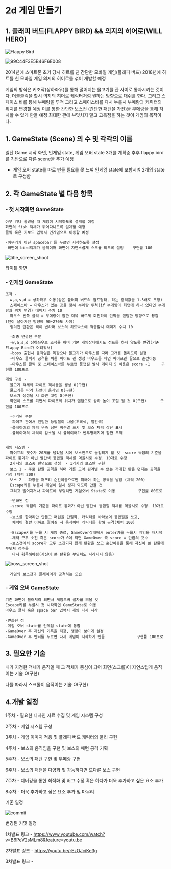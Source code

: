 # __2d 게임 만들기__

## 1. 플래피 버드(FLAPPY BIRD) && 의지의 히어로(WILL HERO)
![Flappy Bird](https://user-images.githubusercontent.com/68374446/94271138-2a5d3300-ff7c-11ea-848a-2d61f551a930.jpg)

![99C44F3E5B46F6E008](https://user-images.githubusercontent.com/68374446/95655352-a1302980-0b41-11eb-8523-4df116e8ac47.jpg)


  2014년에 스마트폰 초기 당시 히트를 친 간단한 모바일 게임(플래피 버드)
  2018년에 히트를 친 모바일 게임 의지의 히어로를 섞어 개발할 예정

  게임의 방식은 키조작(상하좌우)를 통해 떨어지는 물고기를 관 사이로 통과시키는 것이다.
  더블클릭을 할시 의지의 히어로 케릭터처럼 원하는 방향으로 대쉬를 한다.
  그리고 스페이스 바를 통해 부메랑을 투척 그리고 스페이스바를 다시 누를시 부메랑과 케릭터의 위치를 변경할 예정
  이를 통한 간단한 보스전 (간단한 패턴을 가진)을 부메랑을 통해 처치할 수 있게 만들 예정
  최대한 관에 부딪치지 말고 고득점을 하는 것이 게임의 목적이다.

## 1. GameState (Scene) 의 수 및 각각의 이름

  일단 Game 시작 화면, 인게임 state, 게임 오버 state 3개를 계획중
  추후 flappy bird를 기반으로 다른 scene을 추가 예정
  
  - 게임 오버 state를 따로 만들 필요를 못 느껴 인게임 state에 포함시켜 2개의 state로 구성함
  
## 2. 각 GameState 별 다음 항목

### - 첫 시작화면 GameState
    아무 키나 눌렀을 때 게임이 시작하도록 설계할 예정 
    화면의 fish 객체가 뛰어다니도록 설계할 예정
    클릭 혹은 키보드 입력시 인게임으로 이동할 예정
    
    -아무키가 아닌 spacebar 를 누르면 시작하도록 설정
    -화면에 bird객체가 움직이며 화면이 자연스럽게 스크롤 되도록 설정    구현률 100
    
![title_screen_shoot](https://user-images.githubusercontent.com/68374446/101348193-9938ff80-38ce-11eb-845e-52102294e1f2.PNG)
    
   타이틀 화면
    
    

### - 인게임 GameState
    
    조작 -
      w,a,s,d = 상하좌우 이동(상은 플러피 버드의 점프형태, 하는 중력값을 1.5배로 조정)
      스페이스바 = 마우스가 있는 곳을 향해 부메랑 투척(if 부메랑이 화면에 하나 있다면 부메랑과 위치 변경) 데미지 수치 10
      마우스 왼쪽 클릭 = 부메랑이 잠깐 더욱 빠르게 회전하여 탄막을 랜덤한 방향으로 튕김 (탄이 날아가던 방향에 90~270도 사이)
      튕겨진 탄환은 색이 변하며 보스의 히트박스에 적중할시 데미지 수치 10
      
      -최종 변경된 부분
      -w,a,s,d 상하좌우로 조작을 하며 기본 게임상태에서도 점프를 하지 않도록 변경(기존 Flappy Bird가 어려워서)
      -boss 출현시 움직임은 똑같으나 물고기가 마우스를 따라 고개를 돌리도록 설정
      -마우스 클릭시 공격을 위한 파이프 관 생성 마우스를 떼면 파이프관 끝으로 순간이동
      -마우스를 클릭 중 스페이스바를 누르면 등껍질 발사 데미지 5 비용은 score -1     구현률 100프로
    
    게임 구성 -
      물고기 객체와 파이프 객체들을 생성 O(구현)
      물고기를 따라 화면이 움직임 O(구현)
      보스가 생성될 시 화면 고정 O(구현)
      화면이 스크롤 되면서 파이프의 위치가 랜덤으로 상하 높이 조절 될 것 O(구현)      구현률 100프로
      
      -추가된 부분
      -파이프 관에서 랜덤한 등껍질이 나옴(초록색, 빨간색)
      -플레이어의 체력 우측 상단 비주얼 표시 및 보스 체력 상단 표시
      -플레이어의 체력이 감소될 시 플레이어가 반투명해지며 잠깐 무적
      
    
    게임 시스템 -
      파이프의 갯수가 20개를 넘었을 시에 보스전으로 돌입되게 할 것 -score 득점의 기준을 파이프 통과가 아닌 빨간색 등껍질 객체를 먹을시로 수정. 10개로 수정
      2가지의 보스중 랜덤으로 생성  - 1가지의 보스만 구현
      보스 1 - 주로 탄알 공격을 하며 기를 모아 튕겨낼 수 없는 거대한 탄을 던지는 공격을 가짐 (체력 200)
      보스 2 - 파장을 퍼뜨려 순간이동으로만 피해야 하는 공격을 날림 (체력 200)
      Escape키를 누를시 게임이 일시 정지 되도록 만들 것
      그리고 떨어지거나 파이프에 부딪히면 게임오버 State로 이동          구현률 80프로
      
      -변화된 점
      -score 득점의 기준을 파이프 통과가 아닌 빨간색 등껍질 객체를 먹을시로 수정. 10개로 수정
      -보스를 한마리만 만들고 패턴을 단일화. 캐릭터를 바라보며 등껍질을 쏘고, 
       체력이 절반 이하로 떨어질 시 움직이며 캐릭터를 향해 공격(체력 100)
       
      -Escape키를 누를 시 게임 종료, GameOver상태에서 enter키를 누를시 게임을 재시작
      -체력 모두 소진 혹은 score가 0이 되면 GameOver 즉 score = 탄환의 갯수
      -보스전에서 score가 모두 소진되지 않게 탄환을 쏘고 순간이동을 통해 자신이 쏜 탄환에 부딪쳐 점수를 
       다시 획득해야됨(자신이 쏜 탄환은 부딪쳐도 사라지지 않음)
      


![boss_screen_shot](https://user-images.githubusercontent.com/68374446/101348259-b2da4700-38ce-11eb-80c3-59a5185f241b.PNG)
      
      게임의 보스전과 플레이어가 공격하는 모습
      
      
### - 게임 오버 GameState
    기존 화면이 블러처리 되면서 게임오버 글자를 띄울 것
    Escape키를 누를시 첫 시작화면 GameState로 이동
    마우스 클릭 혹은 space bar 입력시 게임 다시 시작
    
    -변화된 점
    -게임 오버 state를 인게임 state에 통합
    -GameOver 후 자신의 기록을 저장, 랭킹이 보이게 설정 
    -GameOver 후 엔터를 누르면 다시 게임이 시작하게 만듬              구현률 100프로
    

## 3. 필요한 기술

  내가 지정한 객체가 움직일 때 그 객체가 중심이 되어 화면(스크롤)이
  자연스럽게 움직이는 기술 O(구현)
  
  나를 따라서 스크롤이 움직이는 기술 O(구현)
  
## 4.개발 일정

  1주차 - 필요한 디자인 자료 수집 및 게임 시스템 구성

  2주차 - 게임 시스템 구성

  3주차 - 게임 이미지 적용 및 플레피 버드 케릭터의 물리 구현

  4주차 - 보스의 움직임을 구현 및 보스의 패턴 공격 기획

  5주차 - 보스의 패턴 구현 및 부메랑 구현

  6주차 - 보스의 패턴을 다양화 및 가능하다면 또다른 보스 구현

  7주차 - 디버깅을 통한 최적화 및 버그 수정 혹은 하다가 더욱 추가하고 싶은 요소 추가

  8주차 - 더욱 추가하고 싶은 요소 추가 및 마무리
  
  기존 일정
  
  
![commit](https://user-images.githubusercontent.com/68374446/101347270-2a0edb80-38cd-11eb-91e9-979d6afd9f57.PNG)
  
  변경된 커밋 일정
  
  
  
  
  1차발표 링크 - https://www.youtube.com/watch?v=B6PeV2sMLm8&feature=youtu.be
  
  2차발표 링크 - https://youtu.be/rEzOJciKe3g
  
  3차발표 링크 -
